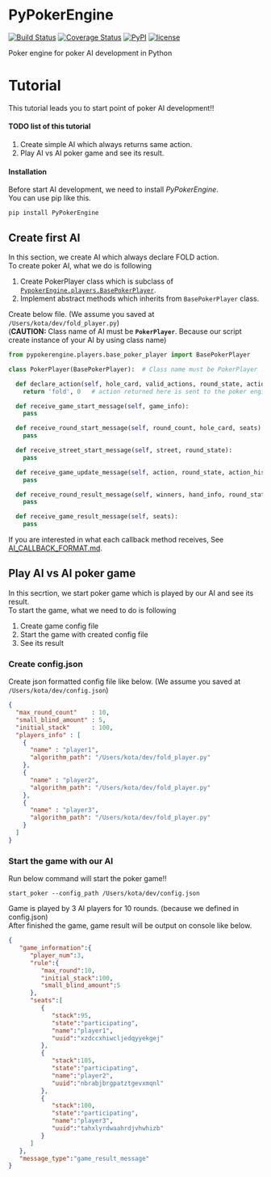 # PyPokerEngine

[![Build Status](https://travis-ci.org/ishikota/PyPokerEngine.svg?branch=master)](https://travis-ci.org/ishikota/PyPokerEngine)
[![Coverage Status](https://coveralls.io/repos/github/ishikota/PyPokerEngine/badge.svg?branch=hello-coverage)](https://coveralls.io/github/ishikota/PyPokerEngine?branch=hello-coverage)
[![PyPI](https://img.shields.io/pypi/v/PyPokerEngine.svg?maxAge=2592000)](https://badge.fury.io/py/PyPokerEngine)
[![license](https://img.shields.io/github/license/mashape/apistatus.svg?maxAge=2592000)](https://github.com/ishikota/kyoka/blob/master/LICENSE.md)

Poker engine for poker AI development in Python

# Tutorial
This tutorial leads you to start point of poker AI development!!
#### TODO list of this tutorial
1. Create simple AI which always returns same action.
2. Play AI vs AI poker game and see its result.

#### Installation
Before start AI development, we need to install *PyPokerEngine*.  
You can use pip like this.
```
pip install PyPokerEngine
```

## Create first AI
In this section, we create AI which always declare FOLD action.  
To create poker AI, what we do is following

1. Create PokerPlayer class which is subclass of [`PypokerEngine.players.BasePokerPlayer`](https://github.com/ishikota/PyPokerEngine/blob/master/pypokerengine/players/base_poker_player.py).
2. Implement abstract methods which inherits from `BasePokerPlayer` class.


Create below file. (We assume you saved at `/Users/kota/dev/fold_player.py`)  
(**CAUTION:** Class name of AI must be **`PokerPlayer`**. Because our script create instance of your AI by using class name)

```python
from pypokerengine.players.base_poker_player import BasePokerPlayer

class PokerPlayer(BasePokerPlayer):  # Class name must be PokerPlayer !!

  def declare_action(self, hole_card, valid_actions, round_state, action_histories):
    return 'fold', 0   # action returned here is sent to the poker engine

  def receive_game_start_message(self, game_info):
    pass

  def receive_round_start_message(self, round_count, hole_card, seats):
    pass

  def receive_street_start_message(self, street, round_state):
    pass

  def receive_game_update_message(self, action, round_state, action_histories):
    pass

  def receive_round_result_message(self, winners, hand_info, round_state):
    pass

  def receive_game_result_message(self, seats):
    pass
```
If you are interested in what each callback method receives, See [AI_CALLBACK_FORMAT.md](https://github.com/ishikota/PyPokerEngine/blob/master/AI_CALLBACK_FORMAT.md).

## Play AI vs AI poker game
In this secrtion, we start poker game which is played by our AI and see its result.  
To start the game, what we need to do is following

1. Create game config file
2. Start the game with created config file
3. See its result

### Create config.json
Create json formatted config file like below. (We assume you saved at `/Users/kota/dev/config.json`)  

```json
{
  "max_round_count"    : 10,
  "small_blind_amount" : 5,
  "initial_stack"      : 100,
  "players_info" : [
    {
      "name" : "player1",
      "algorithm_path": "/Users/kota/dev/fold_player.py"
    },
    {
      "name" : "player2",
      "algorithm_path": "/Users/kota/dev/fold_player.py"
    },
    {
      "name" : "player3",
      "algorithm_path": "/Users/kota/dev/fold_player.py"
    }
  ]
}

```

### Start the game with our AI
Run below command will start the poker game!!  
```
start_poker --config_path /Users/kota/dev/config.json
```
Game is played by 3 AI players for 10 rounds. (because we defined in config.json)  
After finished the game, game result will be output on console like below.
```json
{
   "game_information":{
      "player_num":3,
      "rule":{
         "max_round":10,
         "initial_stack":100,
         "small_blind_amount":5
      },
      "seats":[
         {
            "stack":95,
            "state":"participating",
            "name":"player1",
            "uuid":"xzdccxhiwcljedqyyekgej"
         },
         {
            "stack":105,
            "state":"participating",
            "name":"player2",
            "uuid":"nbrabjbrgpatztgevxmqnl"
         },
         {
            "stack":100,
            "state":"participating",
            "name":"player3",
            "uuid":"tahxlyrdwaahrdjvhwhizb"
         }
      ]
   },
   "message_type":"game_result_message"
}
```
